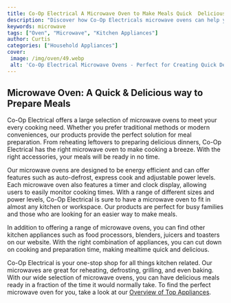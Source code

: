 ```yaml
---
title: Co-Op Electrical A Microwave Oven to Make Meals Quick  Delicious
description: "Discover how Co-Op Electricals microwave ovens can help you make quick and delicious meals at the push of a button Check out this guide to choose the perfect microwave oven for you"
keywords: microwave
tags: ["Oven", "Microwave", "Kitchen Appliances"]
author: Curtis
categories: ["Household Appliances"]
cover: 
 image: /img/oven/49.webp
 alt: 'Co-Op Electrical Microwave Ovens - Perfect for Creating Quick Delicious Meals'
---
```

## Microwave Oven: A Quick & Delicious way to Prepare Meals 

Co-Op Electrical offers a large selection of microwave ovens to meet your every cooking need. Whether you prefer traditional methods or modern conveniences, our products provide the perfect solution for meal preparation. From reheating leftovers to preparing delicious dinners, Co-Op Electrical has the right microwave oven to make cooking a breeze. With the right accessories, your meals will be ready in no time. 

Our microwave ovens are designed to be energy efficient and can offer features such as auto-defrost, express cook and adjustable power levels. Each microwave oven also features a timer and clock display, allowing users to easily monitor cooking times. With a range of different sizes and power levels, Co-Op Electrical is sure to have a microwave oven to fit in almost any kitchen or workspace. Our products are perfect for busy families and those who are looking for an easier way to make meals. 

In addition to offering a range of microwave ovens, you can find other kitchen appliances such as food processors, blenders, juicers and toasters on our website. With the right combination of appliances, you can cut down on cooking and preparation time, making mealtime quick and delicious. 

Co-Op Electrical is your one-stop shop for all things kitchen related. Our microwaves are great for reheating, defrosting, grilling, and even baking. With our wide selection of microwave ovens, you can have delicious meals ready in a fraction of the time it would normally take. To find the perfect microwave oven for you, take a look at our [Overview of Top Appliances](./pages/appliance-overview).
